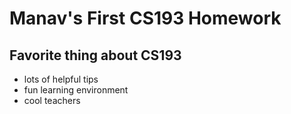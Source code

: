 # Manav's First CS193 Homework

## Favorite thing about CS193
- lots of helpful tips
- fun learning environment
- cool teachers


